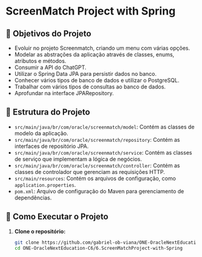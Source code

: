 # ScreenMatch Project with Spring

## 🔨 Objetivos do Projeto

- Evoluir no projeto Screenmatch, criando um menu com várias opções.
- Modelar as abstrações da aplicação através de classes, enums, atributos e métodos.
- Consumir a API do ChatGPT.
- Utilizar o Spring Data JPA para persistir dados no banco.
- Conhecer vários tipos de banco de dados e utilizar o PostgreSQL.
- Trabalhar com vários tipos de consultas ao banco de dados.
- Aprofundar na interface JPARepository.

## 📂 Estrutura do Projeto

- `src/main/java/br/com/oracle/screenmatch/model`: Contém as classes de modelo da aplicação.
- `src/main/java/br/com/oracle/screenmatch/repository`: Contém as interfaces de repositório JPA.
- `src/main/java/br/com/oracle/screenmatch/service`: Contém as classes de serviço que implementam a lógica de negócios.
- `src/main/java/br/com/oracle/screenmatch/controller`: Contém as classes de controlador que gerenciam as requisições HTTP.
- `src/main/resources`: Contém os arquivos de configuração, como `application.properties`.
- `pom.xml`: Arquivo de configuração do Maven para gerenciamento de dependências.

## 🚀 Como Executar o Projeto

1. **Clone o repositório:**

   ```bash
   git clone https://github.com/gabriel-ob-viana/ONE-OracleNextEducation-C6.git
   cd ONE-OracleNextEducation-C6/6.ScreenMatchProject-with-Spring
